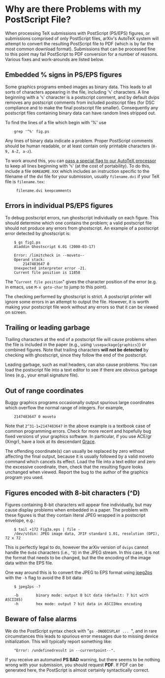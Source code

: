 # Why are there Problems with my PostScript File?

When processing TeX submissions with PostScript (PS/EPS) figures, or
submissions comprised of only PostScript files, arXiv's AutoTeX system
will attempt to convert the resulting PostScript file to PDF (which is
by far the most common download format). Submissions that can be
processed fine to this point may fail PostScript to PDF conversion for a
number of reasons. Various fixes and work-arounds are listed below.

## Embedded % signs in PS/EPS figures

Some graphics programs embed images as binary data. This leads to all
sorts of characters appearing in the file, including '`%`' characters. A
line beginning with a '`%`' character is a postscript comment, and by
default dvips removes any postscript comments from included postscript
files (for DSC compliance and to make the final postscript file
smaller). Consequently any postscript files containing binary data can
have random lines stripped out.

To find the lines of a file which begin with '%' use

``` 
    grep '^%' fig.ps
```

Any lines of binary data indicate a problem. Proper PostScript comments
should be human readable, or at least contain only printable characters
(`0-9, A-Z, a-z`).

To work around this, you can [pass a special flag to our AutoTeX
processor](mistakes.md#psbad) to keep all lines beginning with
'`%`' (at the cost of portability). To do this, include a file
`00README.XXX` which includes an instruction specific to the filename of
the dvi file for your submission, usually `filename.dvi` if your TeX
file is `filename.tex`:

``` 
     filename.dvi keepcomments
```

## Errors in individual PS/EPS figures

To debug postscript errors, run ghostscript individually on each figure.
This should determine which one contains the problem; a valid postscript
file should not produce any errors from ghostscript. An example of a
postscript error detected by ghostscript is:

``` 
    $ gs fig1.ps
    Aladdin Ghostscript 6.01 (2000-03-17)

    Error: /limitcheck in --moveto--
    Operand stack:
        2147483647 0
    Unexpected interpreter error -21.
    Current file position is 11858
```

The "`Current file position`" gives the character position of the error
(e.g. in emacs, use `M-x goto-char` to jump to this point).

The checking performed by ghostscript is strict. A postscript printer
will ignore some errors in an attempt to output the file. However, it is
worth making your postscript file work without any errors so that it can
be viewed on screen.

## Trailing or leading garbage

Trailing characters at the end of a postscript file will cause problems
when the file is included in the paper (e.g., using
`\usepackage{graphics}`) or combined figures. Note that trailing
characters **will not be detected** by checking with ghostscript, since
they follow the end of the postscript.

Leading garbage, such as mail headers, can also cause problems. You can
load the postscript file into a text editor to see if there are obvious
garbage lines (e.g., your email signature file).

## Out of range coordinates

Buggy graphics programs occasionally output spurious large coordinates
which overflow the normal range of integers. For example,

``` 
    2147483647 0 moveto
```

Note that `2^31-1=2147483647` in the above example is a textbook case of
common programming errors. Check for more recent and hopefully bug fixed
versions of your graphics software. In particular, if you use ACE/gr
(Xmgr), have a look at its descendant
[Grace](http://plasma-gate.weizmann.ac.il/Grace/).

The offending coordinate(s) can usually be replaced by zero without
affecting the final output, because it is usually followed by a valid
moveto command which cancels its effect. Load the file into a text
editor and zero the excessive coordinate, then, check that the resulting
figure looks unchanged when viewed. Report the bug to the author of the
graphics program you used.

## Figures encoded with 8-bit characters (^D)

Figures containing 8-bit characters will appear fine individually, but
may cause display problems when embedded in a paper. The problem with
these figures is that they contain literal JPEG wrapped in a postscript
envelope, e.g.:

``` 
    $ tail +172 Fig3a.eps | file -
    /dev/stdin: JPEG image data, JFIF standard 1.01, resolution (DPI), 72 x 72
```

This is perfectly legal to do, however the arXiv version of `dvips`
cannot handle the `0x04` characters (i.e., `^D`) in the JPEG stream. In
this case, it is not the format that needs to be changed, but the the
encoding of the image data within the EPS file.

One way around this is to convert the JPEG to EPS format using
[jpeg2ps](../../help/bitmap/software.md#jpeg2ps) with the `-h` flag to avoid the
8 bit data:

``` 
    $ jpeg2ps -?

    -b        binary mode: output 8 bit data (default: 7 bit with ASCII85)
    -h        hex mode: output 7 bit data in ASCIIHex encoding
```

## Beware of false alarms

We do the PostScript syntax check with "`gs -DNODISPLAY ... `", and in
rare circumstances this leads to spurious error messages due to missing
device initialization. This will typically report something like:

``` 
    "Error: /undefinedresult in --currentpoint--".
```

If you receive an automated **PS BAD** warning, but there seems to be
nothing wrong with your submission, you should request **PDF**. If PDF
can be generated here, the PostScript is almost certainly syntactically
correct.
